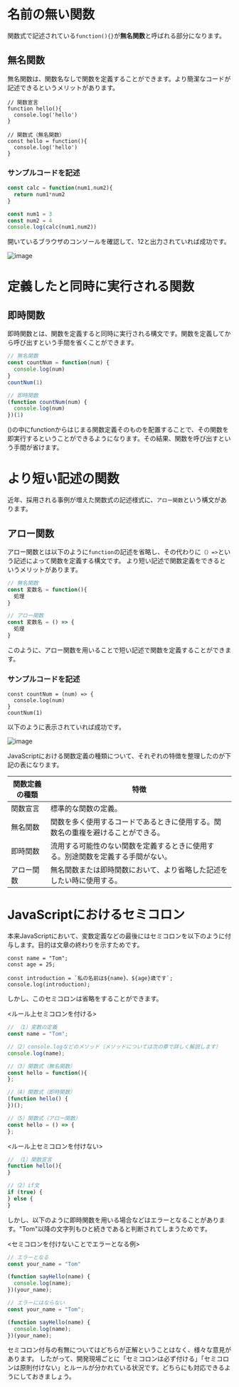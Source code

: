 # 名前の無い関数

関数式で記述されている`function(){}`が**無名関数**と呼ばれる部分になります。

## 無名関数

無名関数は、関数名なしで関数を定義することができます。より簡潔なコードが記述できるというメリットがあります。

```javascript:無名関数
// 関数宣言
function hello(){
  console.log('hello')
}

// 関数式（無名関数）
const hello = function(){
  console.log('hello')
}
```

### サンプルコードを記述

```javascript
const calc = function(num1,num2){
  return num1*num2
}

const num1 = 3
const num2 = 4
console.log(calc(num1,num2))
```

開いているブラウザのコンソールを確認して、12と出力されていれば成功です。

![image](https://github.com/koharayuki/til/assets/132040884/2829b3fa-ec7f-4ab2-be0a-2a688694079f)  

    
# 定義したと同時に実行される関数

## 即時関数

即時関数とは、関数を定義すると同時に実行される構文です。関数を定義してから呼び出すという手間を省くことができます。

```javascript
// 無名関数
const countNum = function(num) {
  console.log(num)
}
countNum(1)

// 即時関数
(function countNum(num) {
  console.log(num)
})(1)
```

()の中にfunctionからはじまる関数定義そのものを配置することで、その関数を即実行するということができるようになります。その結果、関数を呼び出すという手間が省けます。  

  
# より短い記述の関数

近年、採用される事例が増えた関数式の記述様式に、`アロー関数`という構文があります。

## アロー関数

アロー関数とは以下のように`function`の記述を省略し、その代わりに`（）=>`という記述によって関数を定義する構文です。
より短い記述で関数定義をできるというメリットがあります。

```javascript
// 無名関数
const 変数名 = function(){
  処理
}

// アロー関数
const 変数名 = () => {
  処理
}
```

このように、アロー関数を用いることで短い記述で関数を定義することができます。

### サンプルコードを記述

```javascript:コンソール
const countNum = (num) => {
  console.log(num)
}
countNum(1)
```

以下のように表示されていれば成功です。

![image](https://github.com/koharayuki/til/assets/132040884/98fcaea3-e07f-4283-af17-6c9da0d00a73)

JavaScriptにおける関数定義の種類について、それぞれの特徴を整理したのが下記の表になります。

| 関数定義の種類 | 特徴 |
| -------------- | ---------------------------------------------------------------- |
| 関数宣言| 標準的な関数の定義。|
| 無名関数| 関数を多く使用するコードであるときに使用する。関数名の重複を避けることができる。　|
| 即時関数| 流用する可能性のない関数を定義するときに使用する。別途関数を定義する手間がない。　|
| アロー関数| 無名関数または即時関数において、より省略した記述をしたい時に使用する。　|  
  
  
# JavaScriptにおけるセミコロン

本来JavaScriptにおいて、変数定義などの最後にはセミコロンを以下のように付与します。目的は文章の終わりを示すためです。

```javascript:javascriptにおけるセミコロン
const name = "Tom";
const age = 25;

const introduction = `私の名前は${name}、${age}歳です`;
console.log(introduction);
```

しかし、このセミコロンは省略をすることができます。

<ルール上セミコロンを付ける>
```javascript
// （1）変数の定義
const name = "Tom";

//（2）console.logなどのメソッド（メソッドについては次の章で詳しく解説します）
console.log(name);

//（3）関数式（無名関数）
const hello = function(){
};

//（4）関数式（即時関数）
(function hello() {
})();

//（5）関数式（アロー関数）
const hello = () => {
};
```

<ルール上セミコロンを付けない>
```javascript
// （1）関数宣言
function hello(){
}

//（2）if文
if (true) {
} else {
}
```

しかし、以下のように即時関数を用いる場合などはエラーとなることがあります。"Tom"以降の文字列もひと続きであると判断されてしまうためです。

<セミコロンを付けないことでエラーとなる例>
```javascript
// エラーとなる
const your_name = "Tom"

(function sayHello(name) {
  console.log(name);
})(your_name);

// エラーにはならない
const your_name = "Tom";

(function sayHello(name) {
  console.log(name);
})(your_name);
```

セミコロン付与の有無についてはどちらが正解ということはなく、様々な意見があります。
したがって、開発現場ごとに「セミコロンは必ず付ける」「セミコロンは原則付けない」とルールが分かれている状況です。どちらにも対応できるようにしておきましょう。

